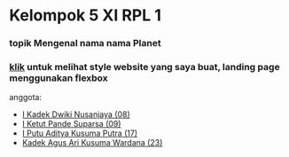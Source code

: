 # Kelompok 5 XI RPL 1
### topik Mengenal nama nama Planet
### [klik](https://kadekdwiki.github.io/pwpb_kadekdwiki/) untuk melihat style website yang saya buat, landing page menggunakan flexbox
anggota:
- [I Kadek Dwiki Nusanjaya (08)](https://github.com/KadekDwiki)
- [I Ketut Pande Suparsa (09)](https://github.com/IKetutPandeSuparsa)
- [I Putu Aditya Kusuma Putra (17)](https://github.com/Aditsky)
- [Kadek Agus Ari Kusuma Wardana (23)](https://github.com/AriKusuma09)
